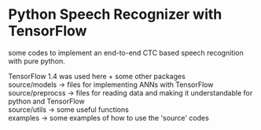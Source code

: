 Python Speech Recognizer with TensorFlow
=========================================
some codes to implement an end-to-end CTC based speech recognition with pure python. <br />

TensorFlow 1.4 was used here + some other packages <br />
source/models -> files for implementing ANNs with TensorFlow <br />
source/preprocss -> files for reading data and making it understandable for python and TensorFlow <br />
source/utils -> some useful functions <br />
examples -> some examples of how to use the 'source' codes <br />
